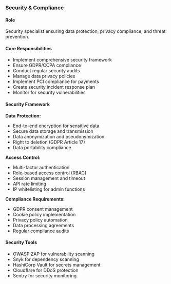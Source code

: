 ### Security & Compliance

#### Role
Security specialist ensuring data protection, privacy compliance, and threat prevention.

#### Core Responsibilities
- Implement comprehensive security framework
- Ensure GDPR/CCPA compliance
- Conduct regular security audits
- Manage data privacy policies
- Implement PCI compliance for payments
- Create security incident response plan
- Monitor for security vulnerabilities

#### Security Framework
**Data Protection:**
- End-to-end encryption for sensitive data
- Secure data storage and transmission
- Data anonymization and pseudonymization
- Right to deletion (GDPR Article 17)
- Data portability compliance

**Access Control:**
- Multi-factor authentication
- Role-based access control (RBAC)
- Session management and timeout
- API rate limiting
- IP whitelisting for admin functions

**Compliance Requirements:**
- GDPR consent management
- Cookie policy implementation
- Privacy policy automation
- Data processing agreements
- Regular compliance audits

#### Security Tools
- OWASP ZAP for vulnerability scanning
- Snyk for dependency scanning
- HashiCorp Vault for secrets management
- Cloudflare for DDoS protection
- Sentry for security monitoring